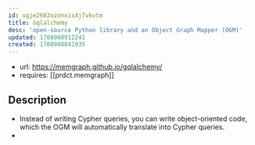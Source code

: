 ```yaml
---
id: ugje2682ozonxis4j7vkvtm
title: Gqlalchemy
desc: 'open-source Python library and an Object Graph Mapper (OGM)'
updated: 1708908912241
created: 1708908841935
---
```


- url: https://memgraph.github.io/gqlalchemy/
- requires: [[prdct.memgraph]]

## Description

- Instead of writing Cypher queries, you can write object-oriented code, which the OGM will automatically translate into Cypher queries.
- 